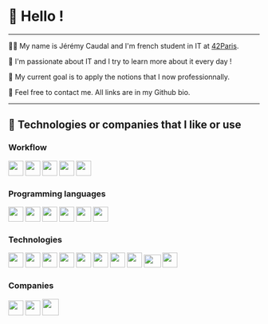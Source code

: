 # 👋  Hello !

---

🙋‍♂️ My name is Jérémy Caudal and I'm french student in IT at [42Paris](42.fr).

🌱 I'm passionate about IT and I try to learn more about it every day !

🥅 My current goal is to apply the notions that I now professionnally.

💬 Feel free to contact me. All links are in my Github bio.

---

## 🔧 Technologies or companies that I like or use

### Workflow

<p float="left">
  <img src="https://user-images.githubusercontent.com/8083855/30329899-bffb884c-97e4-11e7-8b93-f8e4bed7338a.png" width="30px" height="30px"> 
  <img src="https://upload.wikimedia.org/wikipedia/commons/thumb/9/9a/Visual_Studio_Code_1.35_icon.svg/1024px-Visual_Studio_Code_1.35_icon.svg.png" width="30px" height="30px">
  <img src="https://defkey.com/content/images/program/tmux-2019-10-24_12-24-21-icon-resized.png" width="30px" height="30px">
  <img src="https://cdn.sanity.io/images/599r6htc/production/46a76c802176eb17b04e12108de7e7e0f3736dc6-1024x1024.png?w=670&h=670&q=75&fit=max&auto=format" width="30px" height="30px">
  <img src="https://upload.wikimedia.org/wikipedia/commons/4/45/Notion_app_logo.png" width="30px" height="30px">
</p>

### Programming languages

<p float="left">
  <img src="https://upload.wikimedia.org/wikipedia/commons/thumb/1/18/C_Programming_Language.svg/1200px-C_Programming_Language.svg.png" width="30px" height="30px"> 
  <img src="https://upload.wikimedia.org/wikipedia/commons/thumb/1/18/ISO_C%2B%2B_Logo.svg/1200px-ISO_C%2B%2B_Logo.svg.png" width="30px" height="30px"> 
  <img src="https://cdn.iconscout.com/icon/free/png-512/typescript-1174965.png" width="30px" height="30px"> 
  <img src="https://upload.wikimedia.org/wikipedia/commons/thumb/9/99/Unofficial_JavaScript_logo_2.svg/480px-Unofficial_JavaScript_logo_2.svg.png" width="30px" height="30px">
  <img src="https://cdn.icon-icons.com/icons2/1508/PNG/512/python_104451.png" width="30px" height="30px">
  <img src="https://miro.medium.com/v2/resize:fit:500/1*vmFSpk9xtpxAHkH7cmt-3Q.png" width="30px" height="30px">
</p>

### Technologies

<p float="left">
  <img src="https://upload.wikimedia.org/wikipedia/commons/thumb/3/35/Tux.svg/1200px-Tux.svg.png" width="30px" height="30px">
  <img src="https://cdn.iconscout.com/icon/free/png-512/vue-282497.png" width="30px" height="30px">
  <img src="https://camo.githubusercontent.com/5f54c0817521724a2deae8dedf0c280a589fd0aa9bffd7f19fa6254bb52e996a/68747470733a2f2f6e6573746a732e636f6d2f696d672f6c6f676f2d736d616c6c2e737667" width=30px height="30px">
  <img src="https://user-images.githubusercontent.com/709451/182802334-d9c42afe-f35d-4a7b-86ea-9985f73f20c3.png" width="30px" height="30px">
  <img src="https://upload.wikimedia.org/wikipedia/commons/thumb/a/a0/Firefox_logo%2C_2019.svg/1200px-Firefox_logo%2C_2019.svg.png" width="30px" height="30px">
  <img src="https://yt3.googleusercontent.com/HRJKaJg70sqBrCNh7Tf2RSjXTb_5hCUn7Hht7mxUJMg77EWkihh55JklD-KhwAMhwY31ox5O=s900-c-k-c0x00ffffff-no-rj" width="30px" height="30px">
  <img src="https://www.ovhcloud.com/sites/default/files/styles/text_media_horizontal/public/2021-04/K8S-logo.png" width="30px" height="30px">
  <img src="https://dashboard.snapcraft.io/site_media/appmedia/2018/08/icon_tTT6ZuR.png" width="30px" height="30px">
  <img src="https://www.docker.com/wp-content/uploads/2023/05/symbol_blue-docker-logo.png" width="34px" height="26px">
  <img src="https://cdn.icon-icons.com/icons2/2108/PNG/512/raspberry_pi_icon_130847.png" width="30px" height="30px">
</p>

### Companies

<p float="left">
  <img src="https://github.githubassets.com/images/modules/logos_page/GitHub-Mark.png" width="30px" height="30px"> 
  <img src="https://ublu.fr/wp-content/uploads/2018/04/Logo-42.png" width="30px" height="30px">
  <img src="https://yt3.googleusercontent.com/ytc/APkrFKZON8moVvgQlwZdZdfcyVPrlsC4vV_jLx8A8w67Qw=s176-c-k-c0x00ffffff-no-rj" width="33px" height="33px">
</p>
